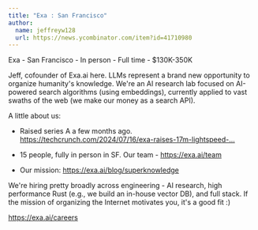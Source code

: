 ```yaml
---
title: "Exa : San Francisco"
author:
  name: jeffreyw128
  url: https://news.ycombinator.com/item?id=41710980
---
```

Exa - San Francisco - In person - Full time - $130K-350K

Jeff, cofounder of Exa.ai here. LLMs represent a brand new opportunity to organize humanity&#x27;s knowledge. We&#x27;re an AI research lab focused on AI-powered search algorithms (using embeddings), currently applied to vast swaths of the web (we make our money as a search API).

A little about us:

- Raised series A a few months ago. <a href="https:&#x2F;&#x2F;techcrunch.com&#x2F;2024&#x2F;07&#x2F;16&#x2F;exa-raises-17m-lightspeed-nvidia-ycombinator-google-ai-models&#x2F;" rel="nofollow">https:&#x2F;&#x2F;techcrunch.com&#x2F;2024&#x2F;07&#x2F;16&#x2F;exa-raises-17m-lightspeed-...</a>

- 15 people, fully in person in SF. Our team - <a href="https:&#x2F;&#x2F;exa.ai&#x2F;team">https:&#x2F;&#x2F;exa.ai&#x2F;team</a>

- Our mission: <a href="https:&#x2F;&#x2F;exa.ai&#x2F;blog&#x2F;superknowledge">https:&#x2F;&#x2F;exa.ai&#x2F;blog&#x2F;superknowledge</a>

We&#x27;re hiring pretty broadly across engineering - AI research, high performance Rust (e.g., we build an in-house vector DB), and full stack. If the mission of organizing the Internet motivates you, it&#x27;s a good fit :)

<a href="https:&#x2F;&#x2F;exa.ai&#x2F;careers">https:&#x2F;&#x2F;exa.ai&#x2F;careers</a>
<JobApplication />

